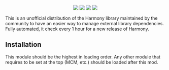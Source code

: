 <p align="center">
   <a href="https://www.nexusmods.com/mountandblade2bannerlord/mods/2006" alt="Nexus Harmony">
   <img src="https://img.shields.io/badge/Nexus-Harmony-yellow.svg" /></a>
   <a href="https://www.nexusmods.com/mountandblade2bannerlord/mods/2006" alt="Nexus Harmony">
   <img src="https://img.shields.io/endpoint?url=https%3A%2F%2Fnexusmods-version-pzk4e0ejol6j.runkit.sh%3FgameId%3Dmountandblade2bannerlord%26modId%3D2006" /></a>
   <a href="https://www.nexusmods.com/mountandblade2bannerlord/mods/2006" alt="Nexus Harmony">
   <img src="https://img.shields.io/endpoint?url=https%3A%2F%2Fnexusmods-downloads-ayuqql60xfxb.runkit.sh%2F%3Ftype%3Dunique%26gameId%3D3174%26modId%3D2006" /></a>
   <a href="https://www.nexusmods.com/mountandblade2bannerlord/mods/2006" alt="Nexus Harmony">
   <img src="https://img.shields.io/endpoint?url=https%3A%2F%2Fnexusmods-downloads-ayuqql60xfxb.runkit.sh%2F%3Ftype%3Dtotal%26gameId%3D3174%26modId%3D2006" /></a>
</p>

This is an unofficial distribution of the Harmony﻿ library maintained by the community to have an easier way to manage external library dependencies.  
Fully automated, it check every 1 hour for a new release of Harmony.  

## Installation
This module should be the highest in loading order. Any other module that requires to be set at the top (MCM, etc.) should be loaded after this mod.